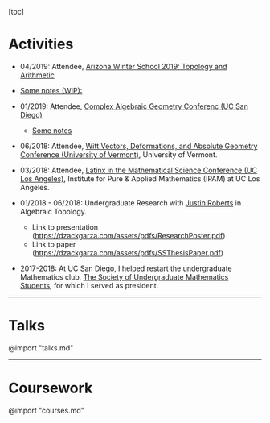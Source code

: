 [toc]

# Activities
* 04/2019: Attendee, [Arizona Winter School 2019: Topology and Arithmetic](http://swc.math.arizona.edu/)
 * [Some notes (WIP):](https://dzackgarza.com/rawnotes/Conferences/Arizona-Winter-School-2019/Typeset/)

* 01/2019: Attendee, [Complex Algebraic Geometry Conferenc (UC San Diego)](https://sites.google.com/site/complexalgebraicgeometry2019/)
  * [Some notes](https://dzackgarza.com/rawnotes/Conferences/UCSD%20Algebraic%20Geometry%20Jan%202019/Notes%20on%20Talks.html)

* 06/2018: Attendee, [Witt Vectors, Deformations, and Absolute Geometry Conference (University of Vermont)](https://www.uvm.edu/~tdupuy/witt2018.html), University of Vermont.

* 03/2018: Attendee, [Latinx in the Mathematical Science Conference (UC Los Angeles)](https://www.ipam.ucla.edu/programs/special-events-and-conferences/latinx-in-the-mathematical-sciences-conference-2018/?tab=overview), Institute for Pure & Applied Mathematics (IPAM) at UC Los Angeles.

* 01/2018 - 06/2018: Undergraduate Research with [Justin Roberts](http://www.math.ucsd.edu/~justin/) in Algebraic Topology.
	- Link to presentation (https://dzackgarza.com/assets/pdfs/ResearchPoster.pdf)
	- Link to paper (https://dzackgarza.com/assets/pdfs/SSThesisPaper.pdf)

* 2017-2018: At UC San Diego, I helped restart the undergraduate Mathematics club, [The Society of Undergraduate Mathematics Students](http://sums.ucsd.edu/), for which I served as president.

---

# Talks
@import "talks.md"

---

# Coursework
@import "courses.md"
